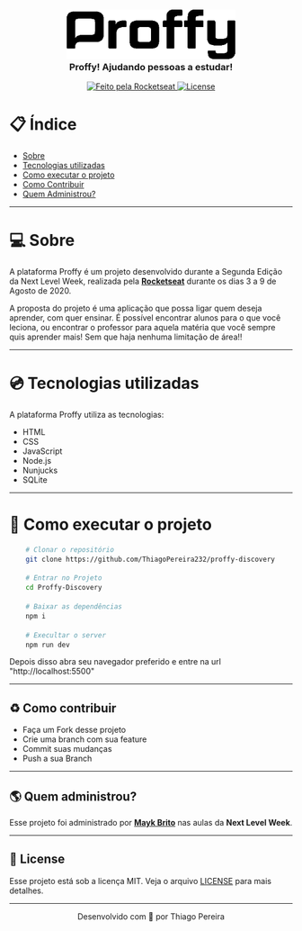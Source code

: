 <h3 align="center">
    <img alt="Logo" width="300px" src=".github/logo.png">
    <br>
    <b>Proffy! Ajudando pessoas a estudar!</b>
</h3>

<p align="center">
    <a href="https://rocketseat.com.br" target="_blank">
        <img alt="Feito pela Rocketseat" src="https://img.shields.io/badge/made%20by-Rocketseat-%237519C1">
    </a>
    <a href="https://github.com/ThiagoPereira232/Proffy-Discovery/blob/master/LICENSE">
        <img alt="License" src="https://ik.imagekit.io/pereira/ecoleta_FV3ArfUHA.svg">
    </a>
</p>

# :clipboard: Índice

- [Sobre](#sobre)
- [Tecnologias utilizadas](#tecnologias-utilizadas)
- [Como executar o projeto](#como-executar-o-projeto)
- [Como Contribuir](#contribuir)
- [Quem Administrou?](#administrou)

---

<a id="sobre">

# :computer: Sobre

 A plataforma Proffy é um projeto desenvolvido durante a Segunda Edição da Next Level Week, realizada pela **[Rocketseat](https://github.com/Rocketseat)** durante os dias 3 a 9 de Agosto de 2020.

 A proposta do projeto é uma aplicação que possa ligar quem deseja aprender, com quer ensinar. É possível encontrar alunos para o que você leciona, ou encontrar o professor para aquela matéria que você sempre quis aprender mais! Sem que haja nenhuma limitação de área!!

 ---

<a id="tecnologias-utilizadas">

# :cd: Tecnologias utilizadas

A plataforma Proffy utiliza as tecnologias:

- HTML
- CSS 
- JavaScript
- Node.js
- Nunjucks
- SQLite

---

<a id="como-executar-o-projeto">

# :floppy_disk: Como executar o projeto

```bash
    # Clonar o repositório
    git clone https://github.com/ThiagoPereira232/proffy-discovery

    # Entrar no Projeto
    cd Proffy-Discovery

    # Baixar as dependências
    npm i

    # Execultar o server
    npm run dev
```

Depois disso abra seu navegador preferido e entre na url "http://localhost:5500"

---

<a id="contribuir"></a>

## :recycle: Como contribuir

- Faça um Fork desse projeto
- Crie uma branch com sua feature
- Commit suas mudanças
- Push a sua Branch

---

<a id="administrou">

## :earth_americas: Quem administrou?

Esse projeto foi administrado por **[Mayk Brito](https://github.com/maykbrito)** nas aulas da **Next Level Week**.

---

<a id="license"><a>

## :memo: License

Esse projeto está sob a licença MIT. Veja o arquivo [LICENSE](LICENSE) para mais detalhes.

---

<p align="center">
    Desenvolvido com 💜 por Thiago Pereira
</p>

